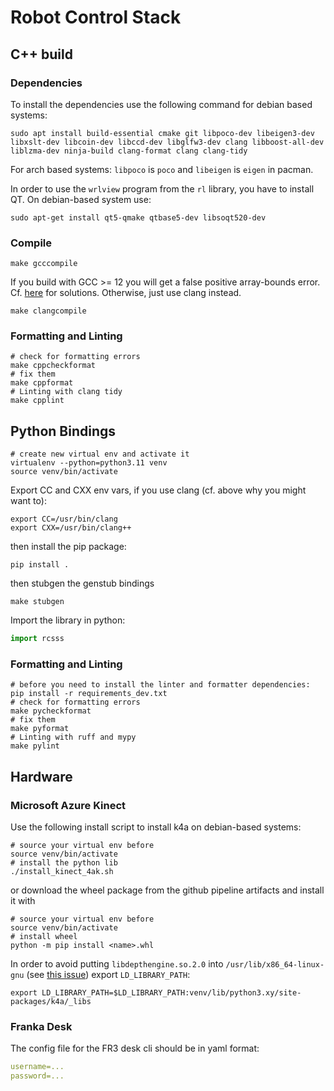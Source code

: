 # Robot Control Stack

## C++ build
### Dependencies
To install the dependencies use the following command for debian based systems:
```shell
sudo apt install build-essential cmake git libpoco-dev libeigen3-dev libxslt-dev libcoin-dev libccd-dev libglfw3-dev clang libboost-all-dev liblzma-dev ninja-build clang-format clang clang-tidy
```
For arch based systems:
`libpoco` is `poco` and `libeigen` is `eigen` in pacman.

In order to use the `wrlview` program from the `rl` library, you have to install QT. On debian-based system use:
```shell
sudo apt-get install qt5-qmake qtbase5-dev libsoqt520-dev
```

### Compile
```shell
make gcccompile
```
If you build with GCC >= 12 you will get a false positive array-bounds error.
Cf. [here](https://github.com/google-deepmind/mujoco/issues/1489) for solutions.
Otherwise, just use clang instead.
```shell
make clangcompile
```

### Formatting and Linting
```shell
# check for formatting errors
make cppcheckformat
# fix them
make cppformat
# Linting with clang tidy
make cpplint
```

## Python Bindings
```shell
# create new virtual env and activate it
virtualenv --python=python3.11 venv
source venv/bin/activate
```
Export CC and CXX env vars, if you use clang (cf. above why you might want to):
```shell
export CC=/usr/bin/clang
export CXX=/usr/bin/clang++
```

then install the pip package:
```shell
pip install .
```

then stubgen the genstub bindings
```shell
make stubgen
```

Import the library in python:
```python
import rcsss
```
### Formatting and Linting
```shell
# before you need to install the linter and formatter dependencies:
pip install -r requirements_dev.txt
# check for formatting errors
make pycheckformat
# fix them
make pyformat
# Linting with ruff and mypy
make pylint
```

## Hardware
### Microsoft Azure Kinect
Use the following install script to install k4a on debian-based systems:
```shell
# source your virtual env before
source venv/bin/activate
# install the python lib
./install_kinect_4ak.sh
```
or download the wheel package from the github pipeline artifacts and install it with
```shell
# source your virtual env before
source venv/bin/activate
# install wheel
python -m pip install <name>.whl
```

In order to avoid putting `libdepthengine.so.2.0` into `/usr/lib/x86_64-linux-gnu` (see [this issue](https://github.com/microsoft/Azure-Kinect-Sensor-SDK/issues/1707)) export `LD_LIBRARY_PATH`:
```shell
export LD_LIBRARY_PATH=$LD_LIBRARY_PATH:venv/lib/python3.xy/site-packages/k4a/_libs
```
### Franka Desk
The config file for the FR3 desk cli should be in yaml format:
```yaml
username=...
password=...
```
